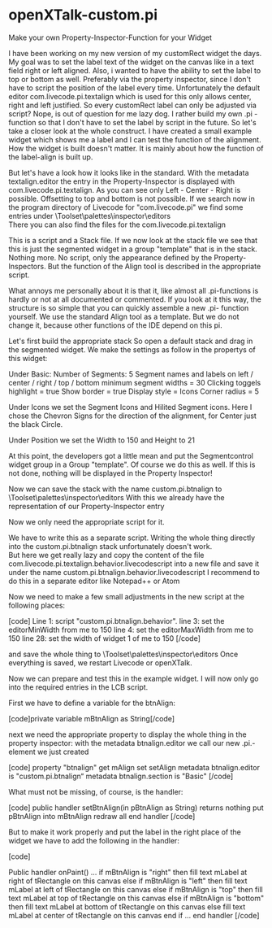# openXTalk-custom.pi
Make your own Property-Inspector-Function for your Widget

I have been working on my new version of my customRect widget the days.
My goal was to set the label text of the widget on the canvas like in a text field right or left aligned. Also, i wanted to have the ability to set the label to top or bottom as well. 
Preferably via the property inspector, since I don't have to script the position of the label every time.
Unfortunately the default editor com.livecode.pi.textalign which is used for this only allows center, right and left justified.  So every customRect label can only be adjusted via script? 
Nope, is out of question for me lazy dog. I rather build my own .pi -function so that I don't have to set the label by script in the future.
So let's take a closer look at the whole construct.
I have created a small example widget which shows me a label and I can test the function of the alignment.
How the widget is built doesn't matter. It is mainly about how the function of the label-align is built up.

But let's have a look how it looks like in the standard.
With the metadata textalign.editor the entry in the Property-Inspector is displayed with com.livecode.pi.textalign. As you can see only Left - Center - Right is possible. Offsetting to top and bottom is not possible.
If we search now in the program directory of Livecode for "com.livecode.pi" we find some entries under   \Toolset\palettes\inspector\editors   
There you can also find the files for the com.livecode.pi.textalign

This is a script and a Stack file.
If we now look at the stack file we see that this is just the segmented widget in a group "template" that is in the stack. Nothing more. No script, only the appearance defined by the Property-Inspectors. But the function of the Align tool is described in the appropriate script.

What annoys me personally about it is that it, like almost all .pi-functions is hardly or not at all documented or commented.
If you look at it this way, the structure is so simple that you can quickly assemble a new .pi- function yourself.
We use the standard Align tool as a template. But we do not change it, because other functions of the IDE depend on this pi.

Let's first build the appropriate stack
So open a default stack and drag in the segmented widget.
We make the settings as follow in the propertys of this widget:

Under Basic:
Number of Segments: 5
Segment names and labels on left / center / right / top / bottom
minimum segment widths = 30
Clicking toggels highlight = true
Show border = true
Display style = Icons
Corner radius = 5

Under Icons we set the Segment Icons and Hilited Segment icons.
Here I chose the Chevron Signs for the direction of the alignment, for Center just the black Circle.

Under Position we set the Width to 150 and Height to 21

At this point, the developers got a little mean and put the Segmentcontrol widget group in a Group "template". Of course we do this as well.
If this is not done, nothing will be displayed in the Property Inspector!

Now we can save the stack with the name custom.pi.btnalign to \Toolset\palettes\inspector\editors
With this we already have the representation of our Property-Inspector entry

Now we only need the appropriate script for it.

We have to write this as a separate script. Writing the whole thing directly into the custom.pi.btnalign stack unfortunately doesn't work.  
But here we get really lazy and copy the content of the file com.livecode.pi.textalign.behavior.livecodescript into a new file and save it under the name custom.pi.btnalign.behavior.livecodescript
I recommend to do this in a separate editor like Notepad++ or Atom

Now we need to make a few small adjustments in the new script at the following places:

[code]
Line 1: script "custom.pi.btnalign.behavior".
line 3: set the editorMinWidth from me to 150
line 4: set the editorMaxWidth from me to 150
line 28: set the width of widget 1 of me to 150
[/code]

and save the whole thing to \Toolset\palettes\inspector\editors
Once everything is saved, we restart Livecode or openXTalk.

Now we can prepare and test this in the example widget.
I will now only go into the required entries in the LCB script.

First we have to define a variable for the btnAlign:

[code]private variable mBtnAlign as String[/code]

next we need the appropriate property to display the whole thing in the property inspector:
with the metadata btnalign.editor we call our new .pi.- element we just created 

[code]
property "btnalign" get mAlign set setAlign
metadata btnalign.editor is "custom.pi.btnalign“
metadata btnalign.section is "Basic"
[/code]

What must not be missing, of course, is the handler:

[code]
public handler setBtnAlign(in pBtnAlign as String) returns nothing
put pBtnAlign into mBtnAlign
redraw all
end handler	
[/code]

But to make it work properly and put the label in the right place of the widget we have to add the following in the handler:

[code]

Public handler onPaint()
…
if mBtnAlign is "right" then
     fill text mLabel at right of tRectangle on this canvas
else if mBtnAlign is "left" then
     fill text mLabel at left of tRectangle on this canvas
else if mBtnAlign is "top" then
     fill text mLabel at top of tRectangle on this canvas
else if mBtnAlign is "bottom" then
     fill text mLabel at bottom of tRectangle on this canvas
else
     fill text mLabel at center of tRectangle on this canvas
end if
…
end handler
[/code]





